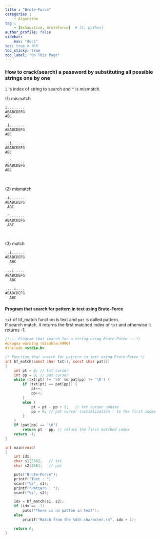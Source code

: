 ```yaml
---
title : "Brute-Force"
categories : 
    - Algorithm
tag :
    - [Exhaustive, Bruteforce]  # [C, python]
author_profile: false
sidebar:
    nav: "docs"
toc: true # 목차
toc_sticky: true
toc_label: "On This Page"
---
```


### How to crack(search) a password by substituting all possible strings one by one
`i` is index of string to search and `^` is mismatch.

(1) mismatch
```c
i........
ABABCDEFG
ABC

.i.......
ABABCDEFG
ABC

..i......
ABABCDEFG
ABC

..^......
ABABCDEFG
ABC
```

<br/>

(2) mismatch
```c
.i.......
ABABCDEFG
 ABC

.^.......
ABABCDEFG
 ABC
```

<br/>

(3) match
```c
..i......
ABABCDEFG
  ABC
  
...i.....
ABABCDEFG
  ABC

....i....
ABABCDEFG
  ABC
```

#### Program that search for pattern in text using Brute-Force
`txt` of bf_match function is text and `pat` is called pattern.  
If search match, it returns the first matched index of `txt` and otherwise it returns -1.

```c
/*--- Program that search for a string using Brute-Force ---*/
#pragma warning (disable:4996)
#include <stdio.h>

/* Function that search for pattern in text using Brute-Force */
int bf_match(const char txt[], const char pat[])
{
	int pt = 0; // txt cursor 
	int pp = 0; // pat cursor 
	while (txt[pt] != '\0' && pat[pp] != '\0') {
		if (txt[pt] == pat[pp]) { 
			pt++;
			pp++;
		}
		else {
			pt = pt - pp + 1;   // txt cursor update 
			pp = 0; // pat cursor initialization : to the first index 
		}
	}
	if (pat[pp] == '\0')
		return pt - pp; // return the first matched index
	return -1;
}

int main(void)
{
	int idx;
	char s1[256];   // txt 
	char s2[256];   // pat 

	puts("Brute-Force");
	printf("Text : ");
	scanf("%s", s1);
	printf("Pattern : ");
	scanf("%s", s2);

	idx = bf_match(s1, s2);	
	if (idx == -1)
		puts("There is no patten in text");
	else
		printf("Match from the %dth character.\n", idx + 1);

	return 0;
}

```